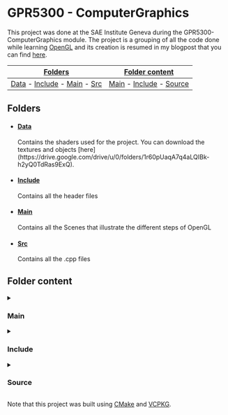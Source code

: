 # GPR5300 - ComputerGraphics

This project was done at the SAE Institute Geneva during the GPR5300-ComputerGraphics module.
The project is a grouping of all the code done while learning [OpenGL](https://www.opengl.org/) and its creation 
is resumed in my blogpost that you can find [here](https://sstyles93.github.io/).

[Folders](#folders) | [Folder content](#folder-content) |  
----- | -----
[Data](#data) - [Include](#include) - [Main](#main) - [Src](#src) |  [Main](#pr-main) - [Include](#pr-include) - [Source](#pr-source)


## Folders

-	<h4 id="data"><a href="https://github.com/SStyles93/opengl-scene/tree/main/data">Data</a></h4>  
	Contains the shaders used for the project. You can download the textures and objects [here](https://drive.google.com/drive/u/0/folders/1r60pUaqA7q4aLQIBk-h2yQ0TdRas9ExQ).	

-	<h4 id="include"><a href="https://github.com/SStyles93/opengl-scene/tree/main/include">Include</a></h4>  
	Contains all the header files

-	<h4 id="main"><a href="https://github.com/SStyles93/opengl-scene/tree/main/main">Main</a></h4>  
	Contains all the Scenes that illustrate the different steps of OpenGL

-	<h4 id="src"><a href="https://github.com/SStyles93/opengl-scene/tree/main/src">Src</a></h4>  
	Contains all the .cpp files

## Folder content

<details>
<summary> <h3 id="pr-main"> Main </h3> </summary>
	<p>         

-	[00_triangle_test](https://github.com/SStyles93/opengl-scene/blob/main/main/00_triangle_test.cpp)  
	Introduction to OpenGL, drawing the first triangle.

-	[01_light_test](https://github.com/SStyles93/opengl-scene/blob/main/main/01_light_test.cpp)  
	Implementation of simple cube, point, spot, flash and directional light.

-	[02_model_test](https://github.com/SStyles93/opengl-scene/blob/main/main/02_model_test.cpp)  
	First implementation of model loading.

-	[03_stensil_test](https://github.com/SStyles93/opengl-scene/blob/main/main/03_stensil_test.cpp)  
	Test at Depth/Stensil buffers.

-	[04_blend_test](https://github.com/SStyles93/opengl-scene/blob/main/main/04_blend_test.cpp)  
	Blending implementation.

-	[05_skybox_test](https://github.com/SStyles93/opengl-scene/blob/main/main/05_skybox_test.cpp)  
	First Skybox.

-	[06_instancing_test](https://github.com/SStyles93/opengl-scene/blob/main/main/06_instancing_test.cpp)  
	Object Instancing example.

-	[07_shadowMapping_test](https://github.com/SStyles93/opengl-scene/blob/main/main/07_shadowMapping_test.cpp)  
	Shadow mapping, shadows created with a directional light.

-	[08_point_shadows_test](https://github.com/SStyles93/opengl-scene/blob/main/main/08_point_shadows_test.cpp)  
	Shadows created with point lights.

-	[09_normal_test](https://github.com/SStyles93/opengl-scene/blob/main/main/09_normal_test.cpp)  
	Implementation of normal maps.

-	[10_hdr_test](https://github.com/SStyles93/opengl-scene/blob/main/main/10_hdr_test.cpp)  
	Hdr buffer tests.

-	[11_bloom_test](https://github.com/SStyles93/opengl-scene/blob/main/main/11_bloom_test.cpp)  
	Bloom and blur test with Reinhard tone mapping.

-	[12_deferred_shading_test](https://github.com/SStyles93/opengl-scene/blob/main/main/12_deferred_shading_test.cpp)  
	First implementation of deferred rendering.

-	[13_ssao_test](https://github.com/SStyles93/opengl-scene/blob/main/main/13_ssao_test.cpp)  
	Screen Space Ambient Occlusion.

-	[14_deferred_pbr](https://github.com/SStyles93/opengl-scene/blob/main/main/14_deferred_pbr.cpp)  
	First test with deferred rendering in PBR (physically based rendering).

-	[15_deferred_object](https://github.com/SStyles93/opengl-scene/blob/main/main/15_deferred_object.cpp)  
	Abstraction of objects in an Object class.

-	[16_deferred_pbr_skybox](https://github.com/SStyles93/opengl-scene/blob/main/main/16_deferred_pbr_skybox.cpp)  
	Second implementation of deferred rendering in PBR with skybox.

-	[17_def_pbr_sky_instances](https://github.com/SStyles93/opengl-scene/blob/main/main/17_def_pbr_sky_instances.cpp)  
	Third implementation of deferred rendering in PBR with skybox and instancing.

-	[18_def_pbr_sky_instances_ssao](https://github.com/SStyles93/opengl-scene/blob/main/main/18_def_pbr_sky_instances_ssao.cpp)  
	Fourth implementation of deferred rendering in PBR with skybox, instancing and SSAO

-	[IBL_simple_test](https://github.com/SStyles93/opengl-scene/blob/main/main/IBL_simple_test.cpp)  
	First Image Based Lighting (IBL) with no materials

-	[IBL_test](https://github.com/SStyles93/opengl-scene/blob/main/main/IBL_test.cpp)  
	Second Image Based Lighting (IBL) with materials

-	[19_All_in_with_IBL](https://github.com/SStyles93/opengl-scene/blob/main/main/19_All_in_with_IBL.cpp)  
	Second Image Based Lighting (IBL) with implementation of All previous elements

-	[20_IBL_Shadow](https://github.com/SStyles93/opengl-scene/blob/main/main/20_IBL_Shadow.cpp)  
	All previous elements with implementation of shadow mapping

-	[21_ALL_with_Bloom](https://github.com/SStyles93/opengl-scene/blob/main/main/21_ALL_with_Bloom.cpp)  
	All previous elements with implementation of Blur and Bloom with Narkowicz ACES tone mapping.

	</p>
</details>

<details>
<summary> <h3 id="pr-include"> Include </h3> </summary>
	<p> 

-	[bloom.h](https://github.com/SStyles93/opengl-scene/blob/main/include/bloom.h)  
	The include file with the class used for bloom effect, uses Narkowicz ACES tone mapping.

-	[camera.h](https://github.com/SStyles93/opengl-scene/blob/main/include/camera.h)  
	The camera class header file.

-	[engine.h](https://github.com/SStyles93/opengl-scene/blob/main/include/engine.h)  
	The engine class header file.

-	[file_utility.h](https://github.com/SStyles93/opengl-scene/blob/main/include/file_utility.h)  
	File loading utility.

-	[mesh.h](https://github.com/SStyles93/opengl-scene/blob/main/include/mesh.h)  
  	The mesh class header file.

-	[model.h](https://github.com/SStyles93/opengl-scene/blob/main/include/model.h)  
	The model class header file.

-	[object.h](https://github.com/SStyles93/opengl-scene/blob/main/include/object.h)  
	The object class header file.

-	[pipeline.h](https://github.com/SStyles93/opengl-scene/blob/main/include/object.h)  
	The pipeline class header file.

-	[scene.h](https://github.com/SStyles93/opengl-scene/blob/main/include/scene.h)  
	The scene class header file

-	[settings.h](https://github.com/SStyles93/opengl-scene/blob/main/include/settings.h)  
	The general settings used for the project

	</p>
</details>

<details>
<summary> <h3 id="pr-source"> Source </h3> </summary>
	<p>  

-	[camera.cpp](https://github.com/SStyles93/opengl-scene/blob/main/src/camera.cpp)  
	The camera class source file.

-	[engine.cpp](https://github.com/SStyles93/opengl-scene/blob/main/src/engine.cpp)  
	The engine class source file.

-	[file_utility.cpp](https://github.com/SStyles93/opengl-scene/blob/main/src/file_utility.cpp)  
	The file utility class source file.

-	[mesh.cpp](https://github.com/SStyles93/opengl-scene/blob/main/src/mesh.cpp)  
	The mesh class source file.

-	[model.cpp](https://github.com/SStyles93/opengl-scene/blob/main/src/model.cpp)  
	The model class source file.

-	[object.cpp](https://github.com/SStyles93/opengl-scene/blob/main/src/object.cpp)  
	The object class source file.

-	[pipeline.cpp](https://github.com/SStyles93/opengl-scene/blob/main/src/pipeline.cpp)  
	The pipeline class source file.

-	[scene.cpp](https://github.com/SStyles93/opengl-scene/blob/main/src/scene.cpp)  
	The scene class source file.

-	[stb_image.cpp](https://github.com/SStyles93/opengl-scene/blob/main/src/stb_image.cpp)  
	Implementation of the stb_image library.

	</p>
</details>


Note that this project was built using [CMake](https://cmake.org/) and [VCPKG](https://vcpkg.io/en/).

